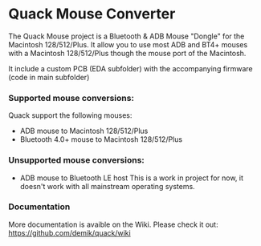 # Quack Mouse Converter

The Quack Mouse project is a Bluetooth & ADB Mouse "Dongle" for the Macintosh 128/512/Plus. It allow you to use most ADB and BT4+ mouses with a Macintosh 128/512/Plus though the mouse port of the Macintosh.

It include a custom PCB (EDA subfolder) with the accompanying firmware (code in main subfolder)

### Supported mouse conversions:

Quack support the following mouses:
- ADB mouse to Macintosh 128/512/Plus
- Bluetooth 4.0+ mouse to Macintosh 128/512/Plus

### Unsupported mouse conversions:

- ADB mouse to Bluetooth LE host
This is a work in project for now, it doesn't work with all mainstream operating systems.

### Documentation

More documentation is avaible on the Wiki. Please check it out: https://github.com/demik/quack/wiki
